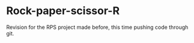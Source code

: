 # Rock-paper-scissor-R
Revision for the RPS project made before, this time pushing code through git.
